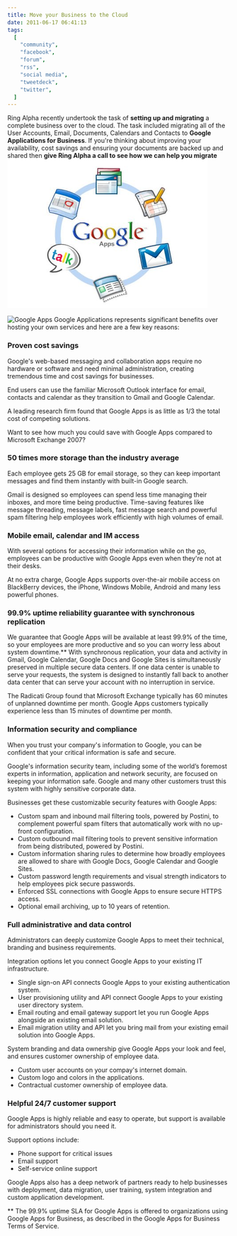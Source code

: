 ```yaml
---
title: Move your Business to the Cloud
date: 2011-06-17 06:41:13
tags:
  [
    "community",
    "facebook",
    "forum",
    "rss",
    "social media",
    "tweetdeck",
    "twitter",
  ]
---
```


Ring Alpha recently undertook the task of **setting up and migrating** a
complete business over to the cloud. The task included migrating all of
the User Accounts, Email, Documents, Calendars and Contacts to **Google
Applications for Business**.
If you're thinking about improving your availability, cost savings and
ensuring your documents are backed up and shared then **give Ring Alpha
a call to see how we can help you migrate**
![](/assets/img/Google-Apps3.jpg "Google Apps")

![](/assets/img/google-apps-graphic.jpg "Google Apps")
Google Applications represents significant benefits over hosting your
own services and here are a few key
reasons:

<div class="section">

### Proven cost savings

Google's web-based messaging and collaboration apps require no hardware
or software and
need minimal administration, creating tremendous time and cost savings
for businesses.

End users can use the familiar Microsoft Outlook
interface for email, contacts and calendar as they transition to Gmail
and Google
Calendar.

A leading research firm found that Google Apps is as little as 1/3 the
total cost of
competing solutions.

Want to see how much you could save with Google Apps compared to
Microsoft Exchange 2007?

### 50 times more storage than the industry average

Each employee gets 25 GB for email storage, so they can keep important
messages and find
them instantly with built-in Google search.

Gmail is designed so employees can spend less time managing their
inboxes, and more time
being productive. Time-saving features like message threading, message
labels, fast
message search and powerful spam filtering help employees work
efficiently with high
volumes of email.

### Mobile email, calendar and IM access

With several options for accessing their information while on the go,
employees can be
productive with Google Apps even when they're not at their desks.

At no extra charge, Google Apps supports over-the-air mobile access on
BlackBerry
devices, the iPhone, Windows Mobile, Android and many less powerful
phones.

### 99.9% uptime reliability guarantee with synchronous replication

We guarantee that Google Apps will be available at least 99.9% of the
time, so your
employees are more productive and so you can worry less about system
downtime.\*\*
With synchronous replication, your data and activity in Gmail, Google
Calendar, Google
Docs and Google Sites is simultaneously preserved in multiple secure
data centers. If one
data center is unable to serve your requests, the system is designed to
instantly fall
back to another data center that can serve your account with no
interruption in service.

The Radicati Group found that Microsoft Exchange typically has 60
minutes of unplanned
downtime per month. Google Apps customers typically experience less
than 15 minutes of
downtime per month.

### Information security and compliance

When you trust your company's information to Google, you can be
confident that your
critical information is safe and secure.

Google's information security team, including some of the world’s
foremost experts
in information, application and network security, are focused on
keeping your information
safe. Google and many other customers trust this system with highly
sensitive corporate
data.

Businesses get these customizable security features with Google
Apps:

- Custom spam and inbound mail filtering tools, powered by Postini, to
  complement
  powerful spam filters that automatically work with no up-front
  configuration.
- Custom outbound mail filtering tools to prevent sensitive
  information from being
  distributed, powered by Postini.
- Custom information sharing rules to determine how broadly employees
  are allowed to
  share with Google Docs, Google Calendar and Google Sites.
- Custom password length requirements and visual strength indicators
  to help employees
  pick secure passwords.
- Enforced SSL connections with Google Apps to ensure secure HTTPS
  access.
- Optional email archiving, up to 10 years of retention.

### Full administrative and data control

Administrators can deeply customize Google Apps to meet their technical,
branding and
business requirements.

Integration options let you connect Google Apps to your existing IT
infrastructure.

- Single sign-on API connects Google Apps to your existing
  authentication system.
- User provisioning utility and API connect Google Apps to your
  existing user directory
  system.
- Email routing and email gateway support let you run Google Apps
  alongside an existing
  email solution.
- Email migration utility and API let you bring mail from your
  existing email solution
  into Google Apps.

System branding and data ownership give Google Apps your look and feel,
and ensures
customer ownership of employee data.

- Custom user accounts on your compay's internet domain.
- Custom logo and colors in the applications.
- Contractual customer ownership of employee data.

### Helpful 24/7 customer support

Google Apps is highly reliable and easy to operate, but support is
available for
administrators should you need it.

Support options
include:

- Phone support for critical issues
- Email support
- Self-service online support

Google Apps also has a deep network of partners ready to help businesses
with
deployment, data migration, user training, system integration and
custom application
development.

\*\* The 99.9% uptime SLA for Google Apps is offered to organizations
using Google
Apps for Business, as described in the Google Apps for Business Terms
of Service.

</div>
